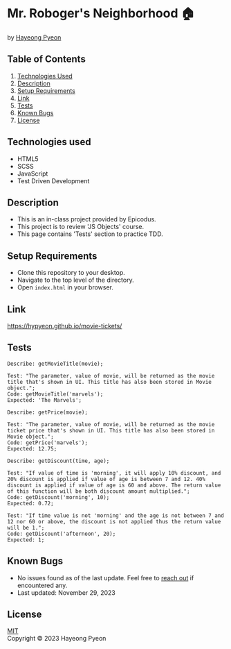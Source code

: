 # Mr. Roboger's Neighborhood 🏠
by [Hayeong Pyeon](https://www.hayeong.website)

## Table of Contents

1. [Technologies Used](#technologies-used)
2. [Description](#description)
3. [Setup Requirements](#setup-requirements)
4. [Link](#link)
5. [Tests](#tests)
6. [Known Bugs](#known-bugs)
7. [License](#license)

## Technologies used
- HTML5
- SCSS
- JavaScript
- Test Driven Development

## Description
- This is an in-class project provided by Epicodus. 
- This project is to review 'JS Objects' course. 
- This page contains 'Tests' section to practice TDD. 

## Setup Requirements
* Clone this repository to your desktop.
* Navigate to the top level of the directory. 
* Open `index.html` in your browser. 

## Link
https://hypyeon.github.io/movie-tickets/ 

## Tests
```
Describe: getMovieTitle(movie);  
 
Test: "The parameter, value of movie, will be returned as the movie title that's shown in UI. This title has also been stored in Movie object.";  
Code: getMovieTitle('marvels');  
Expected: 'The Marvels';  

Describe: getPrice(movie);

Test: "The parameter, value of movie, will be returned as the movie ticket price that's shown in UI. This title has also been stored in Movie object.";  
Code: getPrice('marvels');  
Expected: 12.75;  

Describe: getDiscount(time, age);

Test: "If value of time is 'morning', it will apply 10% discount, and 20% discount is applied if value of age is between 7 and 12. 40% discount is applied if value of age is 60 and above. The return value of this function will be both discount amount multiplied.";  
Code: getDiscount('morning', 10);  
Expected: 0.72;  

Test: "If time value is not 'morning' and the age is not between 7 and 12 nor 60 or above, the discount is not applied thus the return value will be 1.";  
Code: getDiscount('afternoon', 20);  
Expected: 1;   
```
## Known Bugs
- No issues found as of the last update. Feel free to [reach out](mailto:hayeong.pyeon@gmail.com) if encountered any.
- Last updated: November 29, 2023

## License
[MIT](/LICENSE.txt)  
Copyright © 2023 Hayeong Pyeon